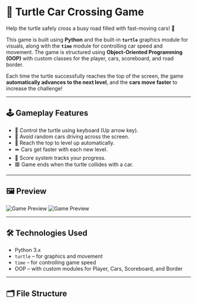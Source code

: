# 🚦 Turtle Car Crossing Game

Help the turtle safely cross a busy road filled with fast-moving cars! 🐢

This game is built using **Python** and the built-in **`turtle`** graphics module for visuals, along with the **`time`** module for controlling car speed and movement. The game is structured using **Object-Oriented Programming (OOP)** with custom classes for the player, cars, scoreboard, and road border.

Each time the turtle successfully reaches the top of the screen, the game **automatically advances to the next level**, and the **cars move faster** to increase the challenge!

---

## 🕹️ Gameplay Features

- 🐢 Control the turtle using keyboard (Up arrow key).
- 🚗 Avoid random cars driving across the screen.
- 🎯 Reach the top to level up automatically.
- ⏩ Cars get faster with each new level.
- 🧠 Score system tracks your progress.
- 🟥 Game ends when the turtle collides with a car.

---

## 🖼️ Preview

![Game Preview](.assets/preview(1).png) 
![Game Preview](.assets/preview(2).png) 

---

## 🛠️ Technologies Used

- Python 3.x
- `turtle` – for graphics and movement
- `time` – for controlling game speed
- OOP – with custom modules for Player, Cars, Scoreboard, and Border

---

## 🗂️ File Structure

